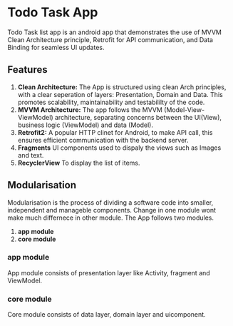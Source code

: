 # Todo Task App

Todo Task list app is an android app that demonstrates the use of MVVM Clean Architecture principle,
Retrofit for API communication, and Data Binding for seamless UI updates.

## Features

1. **Clean Architecture:** The App is structured using clean Arch principles, with a clear
   seperation of layers: Presentation, Domain and Data. This promotes scalability, maintainability
   and testabililty of the code.
1. **MVVM Architecture:** The app follows the MVVM (Model-View-ViewModel) architecture, separating
   concerns between the UI(View), business logic (ViewModel) and data (Model).
1. **Retrofit2:** A popular HTTP clinet for Android, to make API call, this ensures efficient
   communication with the backend server.
1. **Fragments** UI components used to dispaly the views such as Images and text.
1. **RecyclerView** To display the list of items.

## Modularisation

Modularisation is the process of dividing a software code into smaller, independent and manageble
components. Change in one module wont make much differnece in other module. The App follows two
modules.

1. **app module**
1. **core module**

### app module

App module consists of presentation layer like Activity, fragment and ViewModel.

### core module

Core module consists of data layer, domain layer and uicomponent.







